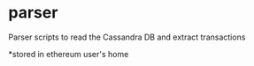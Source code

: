 # parser
Parser scripts to read the Cassandra DB and extract transactions

*stored in ethereum user's home
